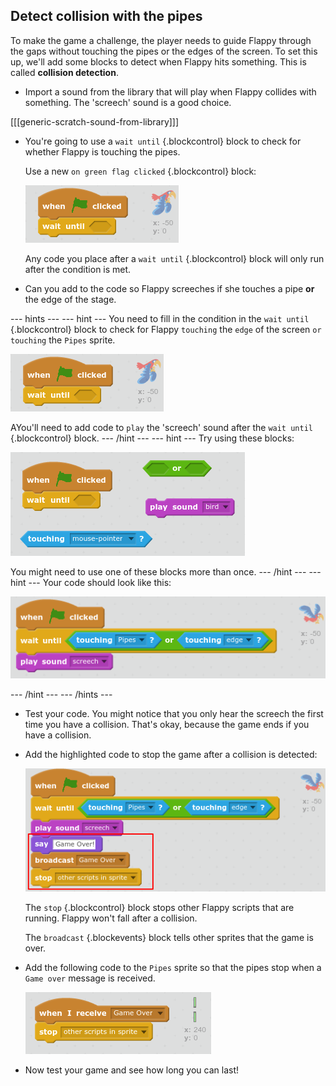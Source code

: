 

## Detect collision with the pipes

To make the game a challenge, the player needs to guide Flappy through the gaps without touching the pipes or the edges of the screen. To set this up, we'll add some blocks to detect when Flappy hits something. This is called __collision detection__.

+ Import a sound from the library that will play when Flappy collides with something. The 'screech' sound is a good choice.

[[[generic-scratch-sound-from-library]]]

+ You're going to use a `wait until` {.blockcontrol} block to check for whether Flappy is touching the pipes.

    Use a new `on green flag clicked` {.blockcontrol} block:

    ![screenshot](images/flappy-wait-until.png)

    Any code you place after a `wait until` {.blockcontrol} block will only run after the condition is met.

+ Can you add to the code so Flappy screeches if she touches a pipe **or** the edge of the stage.  

--- hints ---
--- hint ---
You need to fill in the condition in the `wait until` {.blockcontrol} block to check for Flappy `touching` the `edge` of the screen `or` `touching` the `Pipes` sprite.  

![screenshot](images/flappy-wait-until.png)

AYou'll need to add code to `play` the 'screech' sound after the `wait until` {.blockcontrol} block.
--- /hint ---
--- hint ---
Try using these blocks:

![screenshot](images/flappy-collision-blocks.png)

You might need to use one of these blocks more than once.
--- /hint ---
--- hint ---
Your code should look like this:

![screenshot](images/flappy-collision-code.png)

--- /hint ---
--- /hints ---

+ Test your code. You might notice that you only hear the screech the first time you have a collision. That's okay, because the game ends if you have a collision.

+ Add the highlighted code to stop the game after a collision is detected:

    ![screenshot](images/flappy-game-over.png)

    The `stop` {.blockcontrol} block stops other Flappy scripts that are running. Flappy won't fall after a collision.

    The `broadcast` {.blockevents} block tells other sprites that the game is over.

+ Add the following code to the `Pipes` sprite so that the pipes stop when a `Game over` message is received.

    ![screenshot](images/flappy-stop-code.png)

+ Now test your game and see how long you can last!
